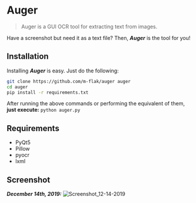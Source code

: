 # Auger
>Auger is a GUI OCR tool for extracting text from images.

Have a screenshot but need it as a text file? Then, **_Auger_** is the tool for you!

## Installation

Installing **_Auger_** is easy. Just do the following:
```bash
git clone https://github.com/m-flak/auger auger
cd auger
pip install -r requirements.txt
```

After running the above commands or performing the equivalent of them, **just execute:** ``python auger.py``

## Requirements

* PyQt5
* Pillow
* pyocr
* lxml

## Screenshot

**_December 14th, 2019:_**
![Screenshot_12-14-2019](https://user-images.githubusercontent.com/35634280/70853103-29d13100-1e6f-11ea-9285-4275c810d8d7.png)
